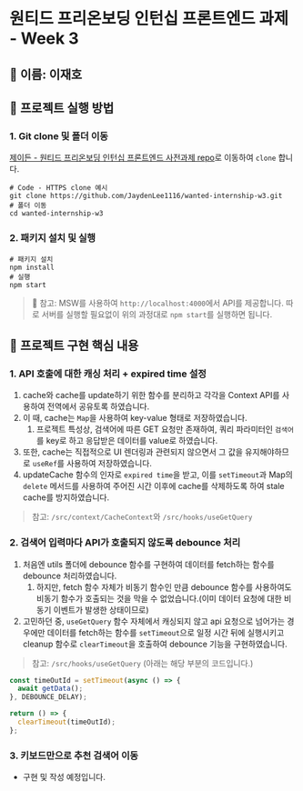 # 원티드 프리온보딩 인턴십 프론트엔드 과제 - Week 3

## 🔨 이름: 이재호

## 🔨 프로젝트 실행 방법

### 1. Git clone 및 폴더 이동

[제이든 - 원티드 프리온보딩 인턴십 프론트엔드 사전과제 repo](https://github.com/JaydenLee1116/wanted-internship-w3)로 이동하여 `clone` 합니다.

```shell
# Code - HTTPS clone 예시
git clone https://github.com/JaydenLee1116/wanted-internship-w3.git
# 폴더 이동
cd wanted-internship-w3
```

### 2. 패키지 설치 및 실행

```shell
# 패키지 설치
npm install
# 실행
npm start
```

> 🔑 참고: MSW를 사용하여 `http://localhost:4000`에서 API를 제공합니다. 따로 서버를 실행할 필요없이 위의 과정대로 `npm start`를 실행하면 됩니다.

## 🔨 프로젝트 구현 핵심 내용

### 1. API 호출에 대한 캐싱 처리 + expired time 설정

1. cache와 cache를 update하기 위한 함수를 분리하고 각각을 Context API를 사용하여 전역에서 공유토록 하였습니다.
2. 이 때, cache는 `Map`을 사용하여 key-value 형태로 저장하였습니다.
   1. 프로젝트 특성상, 검색어에 따른 GET 요청만 존재하여, 쿼리 파라미터인 `검색어`를 key로 하고 응답받은 데이터를 value로 하였습니다.
3. 또한, cache는 직접적으로 UI 렌더링과 관련되지 않으면서 그 값을 유지해야하므로 `useRef`를 사용하여 저장하였습니다.
4. updateCache 함수의 인자로 `expired time`을 받고, 이를 `setTimeout`과 Map의 `delete` 메서드를 사용하여 주어진 시간 이후에 cache를 삭제하도록 하여 stale cache를 방지하였습니다.

> 참고: `/src/context/CacheContext`와 `/src/hooks/useGetQuery`

### 2. 검색어 입력마다 API가 호출되지 않도록 debounce 처리

1. 처음엔 utils 폴더에 debounce 함수를 구현하여 데이터를 fetch하는 함수를 debounce 처리하였습니다.
   1. 하지만, fetch 함수 자체가 비동기 함수인 만큼 debounce 함수를 사용하여도 비동기 함수가 호출되는 것을 막을 수 없었습니다.(이미 데이터 요청에 대한 비동기 이벤트가 발생한 상태이므로)
2. 고민하던 중, `useGetQuery` 함수 자체에서 캐싱되지 않고 api 요청으로 넘어가는 경우에만 데이터를 fetch하는 함수를 `setTimeout`으로 일정 시간 뒤에 실행시키고 cleanup 함수로 `clearTimeout`을 호출하여 debounce 기능을 구현하였습니다.

> 참고: `/src/hooks/useGetQuery` (아래는 해당 부분의 코드입니다.)

```ts
const timeOutId = setTimeout(async () => {
  await getData();
}, DEBOUNCE_DELAY);

return () => {
  clearTimeout(timeOutId);
};
```

### 3. 키보드만으로 추천 검색어 이동

- 구현 및 작성 예정입니다.
